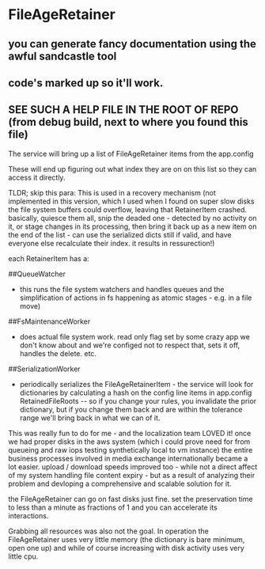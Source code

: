 # FileAgeRetainer

## you can generate fancy documentation using the awful sandcastle tool
## code's marked up so it'll work.

## SEE SUCH A HELP FILE IN THE ROOT OF REPO (from debug build, next to where you found this file)

The service will bring up a list of FileAgeRetainer items from the app.config

These will end up figuring out what index they are on on this list so they can access it directly.  

TLDR; skip this para: This is used in a recovery mechanism (not implemented in this version, which I used when I found on super slow disks the file system buffers could overflow, leaving that RetainerItem crashed.  basically, quiesce them all, snip the deaded one - detected by no activity on it, or stage changes in its processing, then bring it back up as a new item on the end of the list - can use the serialized dicts still if valid, and have everyone else recalculate their index.  it results in ressurection!)

each RetainerItem has a:

##QueueWatcher 
 - this runs the file system watchers and handles queues and the simplification of actions in fs happening as atomic stages - e.g. in a file move)

##FsMaintenanceWorker
 - does actual file system work.  read only flag set by some crazy app we don't know about and we're configed not to respect that, sets it off, handles the delete. etc.

##SerializationWorker
 - periodically serializes the FileAgeRetainerItem - the service will look for dictionaries by calculating a hash on the config line items in app.config RetainedFileRoots -- so if you change your rules, you invalidate the prior dictionary, but if you change them back and are within the tolerance range we'll bring back in what we can of it.

This was really fun to do for me - and the localization team LOVED it!  once we had proper disks in the aws system (which i could prove need for from queueing and raw iops testing synthetically local to vm instance) the entire business processes involved in media exchange internationally became a lot easier.  upload / download speeds improved too - while not a direct affect of my system handling file content expiry - but as a result of analyzing their problem and devloping a comprehensive and scalable solution for it.  

the FileAgeRetainer can go on fast disks just fine.  set the preservation time to less than a minute as fractions of 1 and you can accelerate its interactions.

Grabbing all resources was also not the goal.  In operation the FileAgeRetainer uses very little memory (the dictionary is bare minimum, open one up) and while of course increasing with disk activity uses very little cpu.

